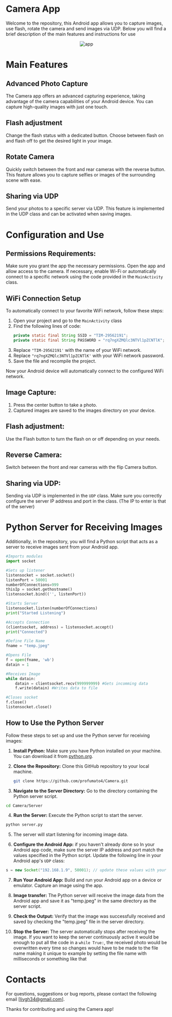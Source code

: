 # Camera App
Welcome to the repository, this Android app allows you to capture images, use flash, rotate the camera and send images via UDP. Below you will find a brief description of the main features and instructions for use 

<p align="center">
  <img src="app.png" alt="app">
</p>


# Main Features

## Advanced Photo Capture

The Camera app offers an advanced capturing experience, taking advantage of the camera capabilities of your Android device. You can capture high-quality images with just one touch.

## Flash adjustment

Change the flash status with a dedicated button. Choose between flash on and flash off to get the desired light in your image.

## Rotate Camera

Quickly switch between the front and rear cameras with the reverse button. This feature allows you to capture selfies or images of the surrounding scene with ease.

## Sharing via UDP

Send your photos to a specific server via UDP. This feature is implemented in the UDP class and can be activated when saving images.

# Configuration and Use

## Permissions Requirements:

Make sure you grant the app the necessary permissions. Open the app and allow access to the camera.
If necessary, enable Wi-Fi or automatically connect to a specific network using the code provided in the `MainActivity` class.

## WiFi Connection Setup

To automatically connect to your favorite WiFi network, follow these steps:
1. Open your project and go to the `MainActivity` class
2. Find the following lines of code:
    ```java
   private static final String SSID = "TIM-29562191";
   private static final String PASSWORD = "rq7ngXZMQlc3NTVl1pZCNTlK";
    ```
3. Replace `"TIM-29562191'` with the name of your WiFi network.
4. Replace `"rq7ngXZMQlc3NTVl1pZCNTlK'` with your WiFi network password.
5. Save the file and recompile the project.

Now your Android device will automatically connect to the configured WiFi network.

## Image Capture:
1. Press the center button to take a photo.
2. Captured images are saved to the images directory on your device.

## Flash adjustment:
Use the Flash button to turn the flash on or off depending on your needs.

## Reverse Camera:
Switch between the front and rear cameras with the flip Camera button.

## Sharing via UDP:
Sending via UDP is implemented in the `UDP` class. Make sure you correctly configure the server IP address and port in the class. (The IP to enter is that of the server)

# Python Server for Receiving Images

Additionally, in the repository, you will find a Python script that acts as a server to receive images sent from your Android app.

```python
#Imports modules
import socket

#Sets up listener
listensocket = socket.socket()
listenPort = 50001
numberOfConnections=999
thisIp = socket.gethostname()
listensocket.bind(('', listenPort))

#Starts Server
listensocket.listen(numberOfConnections)
print("Started Listening")

#Accepts Connection
(clientsocket, address) = listensocket.accept()
print("Connected")

#Define File Name
fname = "temp.jpeg"

#Opens File
f = open(fname, 'wb')
datain = 1

#Receives Image
while datain:
    datain = clientsocket.recv(999999999) #Gets incomming data
    f.write(datain) #Writes data to file

#Closes socket
f.close()
listensocket.close()
```

## How to Use the Python Server

Follow these steps to set up and use the Python server for receiving images:

1. **Install Python:**
   Make sure you have Python installed on your machine. You can download it from [python.org](https://www.python.org/).

2. **Clone the Repository:**
   Clone this GitHub repository to your local machine.
   ```bash
   git clone https://github.com/profumato4/Camera.git


3. **Navigate to the Server Directory:**
Go to the directory containing the Python server script.
```bash
cd Camera/Server
```

4. **Run the Server:**
Execute the Python script to start the server.
```bash
python server.py
```
5. The server will start listening for incoming image data.

6. **Configure the Android App:**
if you haven't already done so In your Android app code, make sure the server IP address and port match the values ​​specified in the Python script. Update the following line in your Android app's `UDP` class:
```java
s = new Socket("192.168.1.9", 50001); // update these values ​​with your server ip and your server port
```

7. **Run Your Android App:**
Build and run your Android app on a device or emulator. Capture an image using the app.

8. **Image transfer:**
The Python server will receive the image data from the Android app and save it as "temp.jpeg" in the same directory as the server script.

9. **Check the Output:**
Verify that the image was successfully received and saved by checking the "temp.jpeg" file in the server directory.

10. **Stop the Server:**
The server automatically stops after receiving the image. If you want to keep the server continuously active it would be enough to put all the code in a `while True:`, the received photo would be overwritten every time so changes would have to be made to the file name making it unique to example by setting the file name with milliseconds or something like that

# Contacts
For questions, suggestions or bug reports, please contact the following email [livgh34@gmail.com].

Thanks for contributing and using the Camera app!
